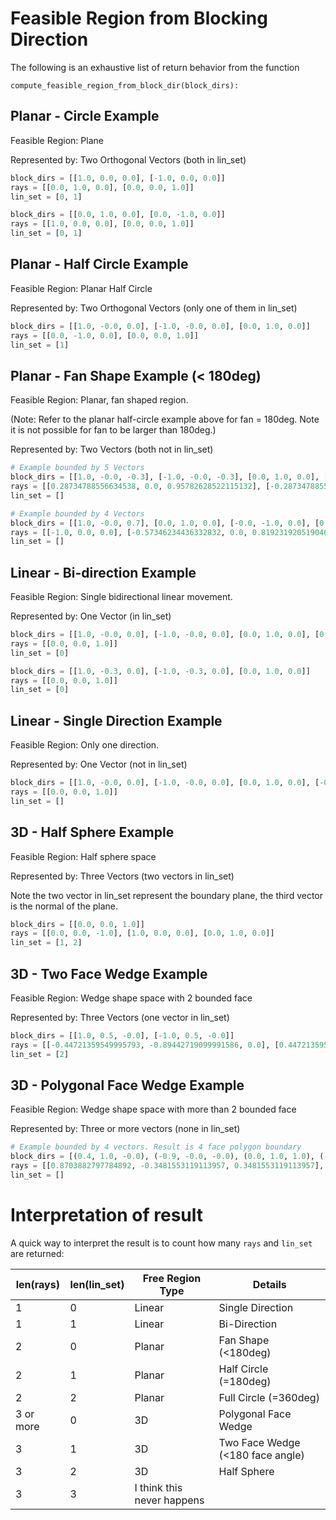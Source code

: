 

# Feasible Region from Blocking Direction

The following is an exhaustive list of return behavior from the function

`compute_feasible_region_from_block_dir(block_dirs):`



## Planar - Circle Example

Feasible Region: Plane

Represented by: Two Orthogonal Vectors (both in lin_set)

```python
block_dirs = [[1.0, 0.0, 0.0], [-1.0, 0.0, 0.0]]
rays = [[0.0, 1.0, 0.0], [0.0, 0.0, 1.0]]
lin_set = [0, 1]
```

```python
block_dirs = [[0.0, 1.0, 0.0], [0.0, -1.0, 0.0]]
rays = [[1.0, 0.0, 0.0], [0.0, 0.0, 1.0]]
lin_set = [0, 1]
```

## Planar - Half Circle Example

Feasible Region: Planar Half Circle

Represented by: Two Orthogonal Vectors (only one of them in lin_set)

```python
block_dirs = [[1.0, -0.0, 0.0], [-1.0, -0.0, 0.0], [0.0, 1.0, 0.0]]
rays = [[0.0, -1.0, 0.0], [0.0, 0.0, 1.0]]
lin_set = [1]
```



## Planar - Fan Shape Example (< 180deg)

Feasible Region: Planar, fan shaped region. 

(Note: Refer to the planar half-circle example above for fan = 180deg. Note it is not possible for fan to be larger than 180deg.)

Represented by: Two Vectors  (both not in lin_set)

```python
# Example bounded by 5 Vectors
block_dirs = [[1.0, -0.0, -0.3], [-1.0, -0.0, -0.3], [0.0, 1.0, 0.0], [-0.0, -1.0, 0.0], [0.0, 0.0, -1.0]]
rays = [[0.28734788556634538, 0.0, 0.95782628522115132], [-0.28734788556634538, 0.0, 0.95782628522115132]]
lin_set = []
```

```python
# Example bounded by 4 Vectors
block_dirs = [[1.0, -0.0, 0.7], [0.0, 1.0, 0.0], [-0.0, -1.0, 0.0], [0.0, 0.0, -1.0]]
rays = [[-1.0, 0.0, 0.0], [-0.57346234436332832, 0.0, 0.81923192051904048]]
lin_set = []
```



## Linear - Bi-direction Example

Feasible Region: Single bidirectional linear movement.

Represented by: One Vector (in lin_set)

```python
block_dirs = [[1.0, -0.0, 0.0], [-1.0, -0.0, 0.0], [0.0, 1.0, 0.0], [0.0, -1.0, 0.0]]
rays = [[0.0, 0.0, 1.0]]
lin_set = [0]
```

```python
block_dirs = [[1.0, -0.3, 0.0], [-1.0, -0.3, 0.0], [0.0, 1.0, 0.0]]
rays = [[0.0, 0.0, 1.0]]
lin_set = [0]
```

## Linear - Single Direction Example

Feasible Region: Only one direction.

Represented by: One Vector (not in lin_set)

```python
block_dirs = [[1.0, -0.0, 0.0], [-1.0, -0.0, 0.0], [0.0, 1.0, 0.0], [-0.0, -1.0, 0.0], [0.0, 0.0, -1.0]]
rays = [[0.0, 0.0, 1.0]]
lin_set = []
```

## 3D - Half Sphere Example

Feasible Region: Half sphere space

Represented by: Three Vectors (two vectors in lin_set)

Note the two vector in lin_set represent the boundary plane, the third vector is the normal of the plane.

```python
block_dirs = [[0.0, 0.0, 1.0]]
rays = [[0.0, 0.0, -1.0], [1.0, 0.0, 0.0], [0.0, 1.0, 0.0]]
lin_set = [1, 2]
```





## 3D - Two Face Wedge Example

Feasible Region: Wedge shape space with 2 bounded face

Represented by: Three Vectors (one vector in lin_set)

```python
block_dirs = [[1.0, 0.5, -0.0], [-1.0, 0.5, -0.0]]
rays = [[-0.44721359549995793, -0.89442719099991586, 0.0], [0.44721359549995793, -0.89442719099991586, 0.0], [0.0, 0.0, 1.0]]
lin_set = [2]
```



## 3D - Polygonal Face Wedge Example

Feasible Region: Wedge shape space with more than 2 bounded face

Represented by: Three or more vectors (none in lin_set)

```python
# Example bounded by 4 vectors. Result is 4 face polygon boundary
block_dirs = [(0.4, 1.0, -0.0), (-0.9, -0.0, -0.0), (0.0, 1.0, 1.0), (-0.0, 0.5, -1.0)]
rays = [[0.8703882797784892, -0.3481553119113957, 0.3481553119113957], [0.9128709291752769, -0.36514837167011072, -0.18257418583505536], [0.0, -0.89442719099991586, -0.44721359549995793], [0.0, -0.70710678118654746, 0.70710678118654746]]
lin_set = []

```

# Interpretation of result

A quick way to interpret the result is to count how many `rays` and `lin_set` are returned:

| len(rays) | len(lin_set) | Free Region Type           | Details                          |
| --------- | ------------ | -------------------------- | -------------------------------- |
| 1         | 0            | Linear                     | Single Direction                 |
| 1         | 1            | Linear                     | Bi-Direction                     |
| 2         | 0            | Planar                     | Fan Shape (<180deg)              |
| 2         | 1            | Planar                     | Half Circle (=180deg)            |
| 2         | 2            | Planar                     | Full Circle (=360deg)            |
| 3 or more | 0            | 3D                         | Polygonal Face Wedge             |
| 3         | 1            | 3D                         | Two Face Wedge (<180 face angle) |
| 3         | 2            | 3D                         | Half Sphere                      |
| 3         | 3            | I think this never happens |                                  |

